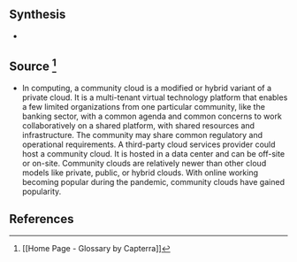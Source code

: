 ## Synthesis
- 
## Source [^1]
- In computing, a community cloud is a modified or hybrid variant of a private cloud. It is a multi-tenant virtual technology platform that enables a few limited organizations from one particular community, like the banking sector, with a common agenda and common concerns to work collaboratively on a shared platform, with shared resources and infrastructure. The community may share common regulatory and operational requirements. A third-party cloud services provider could host a community cloud. It is hosted in a data center and can be off-site or on-site. Community clouds are relatively newer than other cloud models like private, public, or hybrid clouds. With online working becoming popular during the pandemic, community clouds have gained popularity.
## References

[^1]: [[Home Page - Glossary by Capterra]]